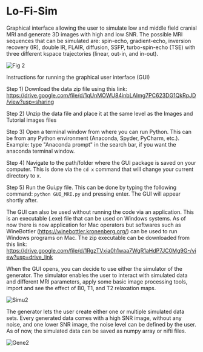 # Lo-Fi-Sim
Graphical interface allowing the user to simulate low and middle field cranial MRI and generate 3D images with high and low SNR. The possible MRI sequences that can be simulated are: spin-echo, gradient-echo, inversion recovery (IR), double IR, FLAIR, diffusion, SSFP, turbo-spin-echo (TSE) with three different kspace trajectories (linear, out-in, and in-out).

![Fig 2](https://github.com/user-attachments/assets/a8fe8c78-610f-434a-9f71-0da823a8a593)

Instructions for running the graphical user interface (GUI)

Step 1)
Download the data zip file using this link: https://drive.google.com/file/d/1qUnMOWU84inbLAImg7PC623DG1QkRpJD/view?usp=sharing

Step 2) 
Unzip the data file and place it at the same level as the Images and Tutorial images files

Step 3)
Open a terminal window from where you can run Python. 
This can be from any Python environment (Anaconda, Spyder, PyCharm, etc.).
Example: type "Anaconda prompt" in the search bar, if you want the anaconda terminal window.

Step 4)
Navigate to the path/folder where the GUI package is saved on your computer.
This is done via the ``cd x`` command that will change your current directory to x.

Step 5)
Run the Gui.py file.
This can be done by typing the following command:
``python GUI_MRI.py``
and pressing enter. The GUI will appear shortly after.

The GUI can also be used without running the code via an application. This is an executable (.exe) file that can be used on Windows systems. As of now there is now application for Mac operators but softwares such as WineBottler (https://winebottler.kronenberg.org/) can be used to run Windows programs on Mac. The zip executable can be downloaded from this link: https://drive.google.com/file/d/1RgzTVxia0h1waa7WgR1aHdP7JC0Mg9G-/view?usp=drive_link

When the GUI opens, you can decide to use either the simulator of the generator. The simulator enables the user to interact with simulated data and different MRI parameters, apply some basic image processing tools, import and see the effect of B0, T1, and T2 relaxation maps.

![Simu2](https://github.com/user-attachments/assets/db86f72b-a90c-49cc-a3a6-07db8dabe1c0)

The generator lets the user create either one or multiple simulated data sets. Every generated data comes with a high SNR image, without any noise, and one lower SNR image, the noise level can be defined by the user. As of now, the simulated data can be saved as numpy array or nifti files.

![Gene2](https://github.com/user-attachments/assets/53ab8259-0130-424b-8e71-3bebeaf34882)
